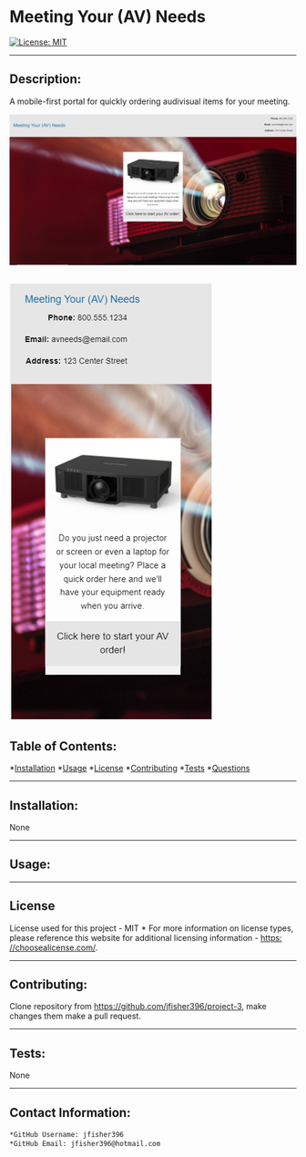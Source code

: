 
  
  # Meeting Your (AV) Needs

  [![License: MIT](https://img.shields.io/badge/License-MIT-yellow.svg)](https://opensource.org/licenses/MIT)
  
---

  ## Description:

  A mobile-first portal for quickly ordering audivisual items for your meeting.
  
  ![GitHub Logo](/media/Screenshot%20(99).png)
  
  ![GitHub Logo](/media/Screenshot%20(100).png)
  ---

  ## Table of Contents:
  *[Installation](#Installation) 
  *[Usage](#Usage)
  *[License](#License)
  *[Contributing](#Contribution)
  *[Tests](#Tests) 
  *[Questions](#Contact-Information)

---

  ## Installation:

  None

---

  ## Usage:

  

---

  ## License
  License used for this project - MIT
    * For more information on license types, please reference this website
  for additional licensing information - [https: //choosealicense.com/](https://choosealicense.com/).

---

  ## Contributing:

  Clone repository from https://github.com/jfisher396/project-3, make changes them make a pull request.

---

  ## Tests:
  None

---

  ## Contact Information:
    *GitHub Username: jfisher396
    *GitHub Email: jfisher396@hotmail.com
  
